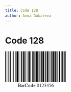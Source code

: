 ```yaml
---
title: Code 128
author: Anna Gubareva
---
```

# Code 128

![](../../../../../images/eurd-win-bar-code-code-128.png)